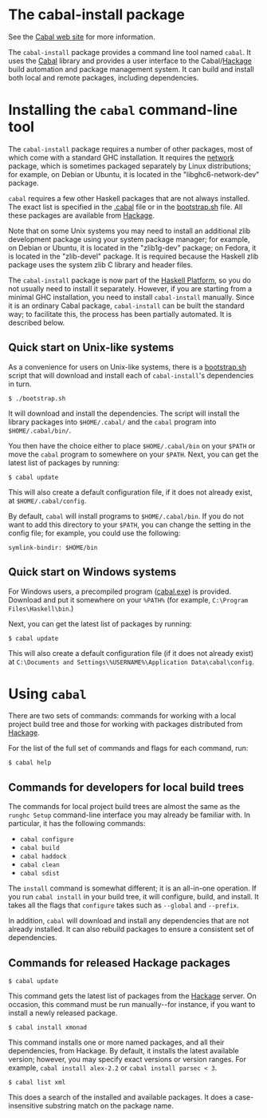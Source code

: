 The cabal-install package
=========================

See the [Cabal web site] for more information.

The `cabal-install` package provides a command line tool named `cabal`.
It uses the [Cabal] library and provides a user interface to the
Cabal/[Hackage] build automation and package management system. It can
build and install both local and remote packages, including
dependencies.

[Cabal web site]: http://www.haskell.org/cabal/
[Cabal]: ../Cabal/README.md

Installing the `cabal` command-line tool
========================================

The `cabal-install` package requires a number of other packages, most of
which come with a standard GHC installation. It requires the [network]
package, which is sometimes packaged separately by Linux distributions;
for example, on Debian or Ubuntu, it is located in the
"libghc6-network-dev" package.

`cabal` requires a few other Haskell packages that are not always
installed. The exact list is specified in the [.cabal] file or in the
[bootstrap.sh] file. All these packages are available from [Hackage].

Note that on some Unix systems you may need to install an additional
zlib development package using your system package manager; for example,
on Debian or Ubuntu, it is located in the "zlib1g-dev" package; on
Fedora, it is located in the "zlib-devel" package. It is required
because the Haskell zlib package uses the system zlib C library and
header files.

The `cabal-install` package is now part of the [Haskell Platform], so you
do not usually need to install it separately. However, if you are
starting from a minimal GHC installation, you need to install
`cabal-install` manually. Since it is an ordinary Cabal package,
`cabal-install` can be built the standard way; to facilitate this, the
process has been partially automated. It is described below.

[.cabal]: cabal-install.cabal
[network]: http://hackage.haskell.org/package/network
[Haskell Platform]: http://www.haskell.org/platform/

Quick start on Unix-like systems
--------------------------------

As a convenience for users on Unix-like systems, there is a
[bootstrap.sh] script that will download and install each of
`cabal-install`'s dependencies in turn.

    $ ./bootstrap.sh

It will download and install the dependencies. The script will install
the library packages into `$HOME/.cabal/` and the `cabal` program into
`$HOME/.cabal/bin/`.

You then have the choice either to place `$HOME/.cabal/bin` on your
`$PATH` or move the `cabal` program to somewhere on your `$PATH`. Next,
you can get the latest list of packages by running:

    $ cabal update

This will also create a default configuration file, if it does not
already exist, at `$HOME/.cabal/config`.

By default, `cabal` will install programs to `$HOME/.cabal/bin`. If you
do not want to add this directory to your `$PATH`, you can change
the setting in the config file; for example, you could use the
following:

    symlink-bindir: $HOME/bin


Quick start on Windows systems
------------------------------

For Windows users, a precompiled program ([cabal.exe]) is provided.
Download and put it somewhere on your `%PATH%` (for example,
`C:\Program Files\Haskell\bin`.)

Next, you can get the latest list of packages by running:

    $ cabal update

This will also create a default configuration file (if it does not
already exist) at
`C:\Documents and Settings\%USERNAME%\Application Data\cabal\config`.

[cabal.exe]: http://www.haskell.org/cabal/release/cabal-install-latest/cabal.exe

Using `cabal`
=============

There are two sets of commands: commands for working with a local
project build tree and those for working with packages distributed
from [Hackage].

For the list of the full set of commands and flags for each command,
run:

    $ cabal help


Commands for developers for local build trees
---------------------------------------------

The commands for local project build trees are almost the same as the
`runghc Setup` command-line interface you may already be familiar with.
In particular, it has the following commands:

  * `cabal configure`
  * `cabal build`
  * `cabal haddock`
  * `cabal clean`
  * `cabal sdist`

The `install` command is somewhat different; it is an all-in-one
operation. If you run `cabal install` in your build tree, it will
configure, build, and install. It takes all the flags that `configure`
takes such as `--global` and `--prefix`.

In addition, `cabal` will download and install any dependencies that are
not already installed. It can also rebuild packages to ensure a
consistent set of dependencies.


Commands for released Hackage packages
--------------------------------------

    $ cabal update

This command gets the latest list of packages from the [Hackage] server.
On occasion, this command must be run manually--for instance, if you
want to install a newly released package.

    $ cabal install xmonad

This command installs one or more named packages, and all their
dependencies, from Hackage. By default, it installs the latest available
version; however, you may specify exact versions or version ranges. For
example, `cabal install alex-2.2` or `cabal install parsec < 3`.

    $ cabal list xml

This does a search of the installed and available packages. It does a
case-insensitive substring match on the package name.


[Hackage]: http://hackage.haskell.org
[bootstrap.sh]: bootstrap.sh
